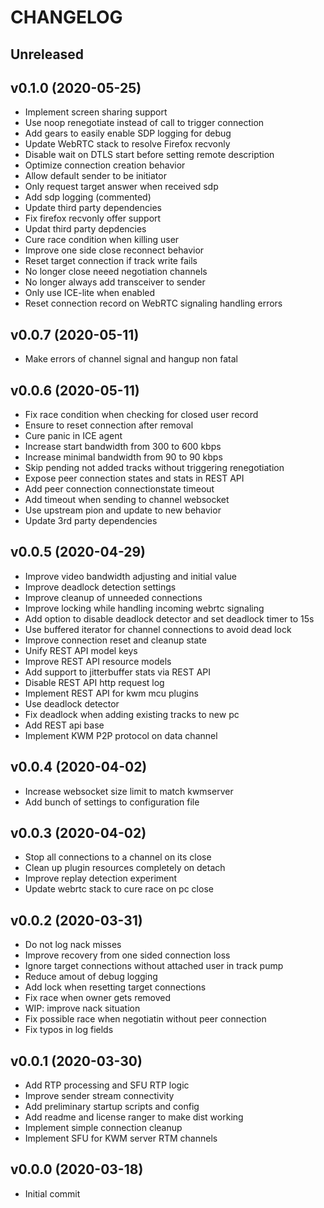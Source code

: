 # CHANGELOG

## Unreleased



## v0.1.0 (2020-05-25)

- Implement screen sharing support
- Use noop renegotiate instead of call to trigger connection
- Add gears to easily enable SDP logging for debug
- Update WebRTC stack to resolve Firefox recvonly
- Disable wait on DTLS start before setting remote description
- Optimize connection creation behavior
- Allow default sender to be initiator
- Only request target answer when received sdp
- Add sdp logging (commented)
- Update third party dependencies
- Fix firefox recvonly offer support
- Updat third party depdencies
- Cure race condition when killing user
- Improve one side close reconnect behavior
- Reset target connection if track write fails
- No longer close neeed negotiation channels
- No longer always add transceiver to sender
- Only use ICE-lite when enabled
- Reset connection record on WebRTC signaling handling errors


## v0.0.7 (2020-05-11)

- Make errors of channel signal and hangup non fatal


## v0.0.6 (2020-05-11)

- Fix race condition when checking for closed user record
- Ensure to reset connection after removal
- Cure panic in ICE agent
- Increase start bandwidth from 300 to 600 kbps
- Increase minimal bandwidth from 90 to 90 kbps
- Skip pending not added tracks without triggering renegotiation
- Expose peer connection states and stats in REST API
- Add peer connection connectionstate timeout
- Add timeout when sending to channel websocket
- Use upstream pion and update to new behavior
- Update 3rd party dependencies


## v0.0.5 (2020-04-29)

- Improve video bandwidth adjusting and initial value
- Improve deadlock detection settings
- Improve cleanup of unneeded connections
- Improve locking while handling incoming webrtc signaling
- Add option to disable deadlock detector and set deadlock timer to 15s
- Use buffered iterator for channel connections to avoid dead lock
- Improve connection reset and cleanup state
- Unify REST API model keys
- Improve REST API resource models
- Add support to jitterbuffer stats via REST API
- Disable REST API http request log
- Implement REST API for kwm mcu plugins
- Use deadlock detector
- Fix deadlock when adding existing tracks to new pc
- Add REST api base
- Implement KWM P2P protocol on data channel


## v0.0.4 (2020-04-02)

- Increase websocket size limit to match kwmserver
- Add bunch of settings to configuration file


## v0.0.3 (2020-04-02)

- Stop all connections to a channel on its close
- Clean up plugin resources completely on detach
- Improve replay detection experiment
- Update webrtc stack to cure race on pc close


## v0.0.2 (2020-03-31)

- Do not log nack misses
- Improve recovery from one sided connection loss
- Ignore target connections without attached user in track pump
- Reduce amout of debug logging
- Add lock when resetting target connections
- Fix race when owner gets removed
- WIP: improve nack situation
- Fix possible race when negotiatin without peer connection
- Fix typos in log fields


## v0.0.1 (2020-03-30)

- Add RTP processing and SFU RTP logic
- Improve sender stream connectivity
- Add preliminary startup scripts and config
- Add readme and license ranger to make dist working
- Implement simple connection cleanup
- Implement SFU for KWM server RTM channels


## v0.0.0 (2020-03-18)

- Initial commit

